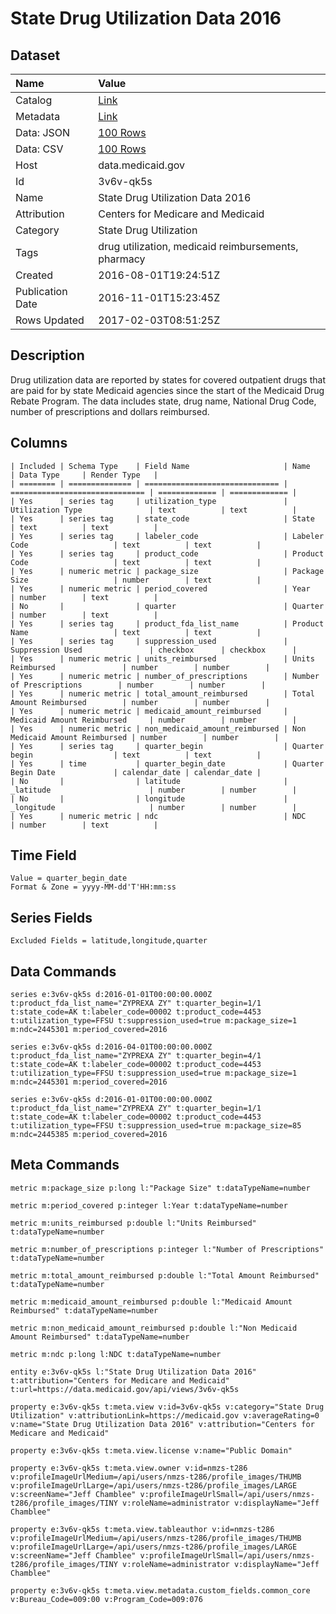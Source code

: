 # State Drug Utilization Data 2016

## Dataset

| Name | Value |
| :--- | :---- |
| Catalog | [Link](https://catalog.data.gov/dataset/state-drug-utilization-data-2016) |
| Metadata | [Link](https://data.medicaid.gov/api/views/3v6v-qk5s) |
| Data: JSON | [100 Rows](https://data.medicaid.gov/api/views/3v6v-qk5s/rows.json?max_rows=100) |
| Data: CSV | [100 Rows](https://data.medicaid.gov/api/views/3v6v-qk5s/rows.csv?max_rows=100) |
| Host | data.medicaid.gov |
| Id | 3v6v-qk5s |
| Name | State Drug Utilization Data 2016 |
| Attribution | Centers for Medicare and Medicaid |
| Category | State Drug Utilization |
| Tags | drug utilization, medicaid reimbursements, pharmacy |
| Created | 2016-08-01T19:24:51Z |
| Publication Date | 2016-11-01T15:23:45Z |
| Rows Updated | 2017-02-03T08:51:25Z |

## Description

Drug utilization data are reported by states for covered outpatient drugs that are paid for by state Medicaid agencies since the start of the Medicaid Drug Rebate Program. The data includes state, drug name, National Drug Code, number of prescriptions and dollars reimbursed.

## Columns

```ls
| Included | Schema Type    | Field Name                     | Name                           | Data Type     | Render Type   |
| ======== | ============== | ============================== | ============================== | ============= | ============= |
| Yes      | series tag     | utilization_type               | Utilization Type               | text          | text          |
| Yes      | series tag     | state_code                     | State                          | text          | text          |
| Yes      | series tag     | labeler_code                   | Labeler Code                   | text          | text          |
| Yes      | series tag     | product_code                   | Product Code                   | text          | text          |
| Yes      | numeric metric | package_size                   | Package Size                   | number        | text          |
| Yes      | numeric metric | period_covered                 | Year                           | number        | text          |
| No       |                | quarter                        | Quarter                        | number        | text          |
| Yes      | series tag     | product_fda_list_name          | Product Name                   | text          | text          |
| Yes      | series tag     | suppression_used               | Suppression Used               | checkbox      | checkbox      |
| Yes      | numeric metric | units_reimbursed               | Units Reimbursed               | number        | number        |
| Yes      | numeric metric | number_of_prescriptions        | Number of Prescriptions        | number        | number        |
| Yes      | numeric metric | total_amount_reimbursed        | Total Amount Reimbursed        | number        | number        |
| Yes      | numeric metric | medicaid_amount_reimbursed     | Medicaid Amount Reimbursed     | number        | number        |
| Yes      | numeric metric | non_medicaid_amount_reimbursed | Non Medicaid Amount Reimbursed | number        | number        |
| Yes      | series tag     | quarter_begin                  | Quarter begin                  | text          | text          |
| Yes      | time           | quarter_begin_date             | Quarter Begin Date             | calendar_date | calendar_date |
| No       |                | latitude                       | _latitude                      | number        | number        |
| No       |                | longitude                      | _longitude                     | number        | number        |
| Yes      | numeric metric | ndc                            | NDC                            | number        | text          |
```

## Time Field

```ls
Value = quarter_begin_date
Format & Zone = yyyy-MM-dd'T'HH:mm:ss
```

## Series Fields

```ls
Excluded Fields = latitude,longitude,quarter
```

## Data Commands

```ls
series e:3v6v-qk5s d:2016-01-01T00:00:00.000Z t:product_fda_list_name="ZYPREXA ZY" t:quarter_begin=1/1 t:state_code=AK t:labeler_code=00002 t:product_code=4453 t:utilization_type=FFSU t:suppression_used=true m:package_size=1 m:ndc=2445301 m:period_covered=2016

series e:3v6v-qk5s d:2016-04-01T00:00:00.000Z t:product_fda_list_name="ZYPREXA ZY" t:quarter_begin=4/1 t:state_code=AK t:labeler_code=00002 t:product_code=4453 t:utilization_type=FFSU t:suppression_used=true m:package_size=1 m:ndc=2445301 m:period_covered=2016

series e:3v6v-qk5s d:2016-01-01T00:00:00.000Z t:product_fda_list_name="ZYPREXA ZY" t:quarter_begin=1/1 t:state_code=AK t:labeler_code=00002 t:product_code=4453 t:utilization_type=FFSU t:suppression_used=true m:package_size=85 m:ndc=2445385 m:period_covered=2016
```

## Meta Commands

```ls
metric m:package_size p:long l:"Package Size" t:dataTypeName=number

metric m:period_covered p:integer l:Year t:dataTypeName=number

metric m:units_reimbursed p:double l:"Units Reimbursed" t:dataTypeName=number

metric m:number_of_prescriptions p:integer l:"Number of Prescriptions" t:dataTypeName=number

metric m:total_amount_reimbursed p:double l:"Total Amount Reimbursed" t:dataTypeName=number

metric m:medicaid_amount_reimbursed p:double l:"Medicaid Amount Reimbursed" t:dataTypeName=number

metric m:non_medicaid_amount_reimbursed p:double l:"Non Medicaid Amount Reimbursed" t:dataTypeName=number

metric m:ndc p:long l:NDC t:dataTypeName=number

entity e:3v6v-qk5s l:"State Drug Utilization Data 2016" t:attribution="Centers for Medicare and Medicaid" t:url=https://data.medicaid.gov/api/views/3v6v-qk5s

property e:3v6v-qk5s t:meta.view v:id=3v6v-qk5s v:category="State Drug Utilization" v:attributionLink=https://medicaid.gov v:averageRating=0 v:name="State Drug Utilization Data 2016" v:attribution="Centers for Medicare and Medicaid"

property e:3v6v-qk5s t:meta.view.license v:name="Public Domain"

property e:3v6v-qk5s t:meta.view.owner v:id=nmzs-t286 v:profileImageUrlMedium=/api/users/nmzs-t286/profile_images/THUMB v:profileImageUrlLarge=/api/users/nmzs-t286/profile_images/LARGE v:screenName="Jeff Chamblee" v:profileImageUrlSmall=/api/users/nmzs-t286/profile_images/TINY v:roleName=administrator v:displayName="Jeff Chamblee"

property e:3v6v-qk5s t:meta.view.tableauthor v:id=nmzs-t286 v:profileImageUrlMedium=/api/users/nmzs-t286/profile_images/THUMB v:profileImageUrlLarge=/api/users/nmzs-t286/profile_images/LARGE v:screenName="Jeff Chamblee" v:profileImageUrlSmall=/api/users/nmzs-t286/profile_images/TINY v:roleName=administrator v:displayName="Jeff Chamblee"

property e:3v6v-qk5s t:meta.view.metadata.custom_fields.common_core v:Bureau_Code=009:00 v:Program_Code=009:076
```